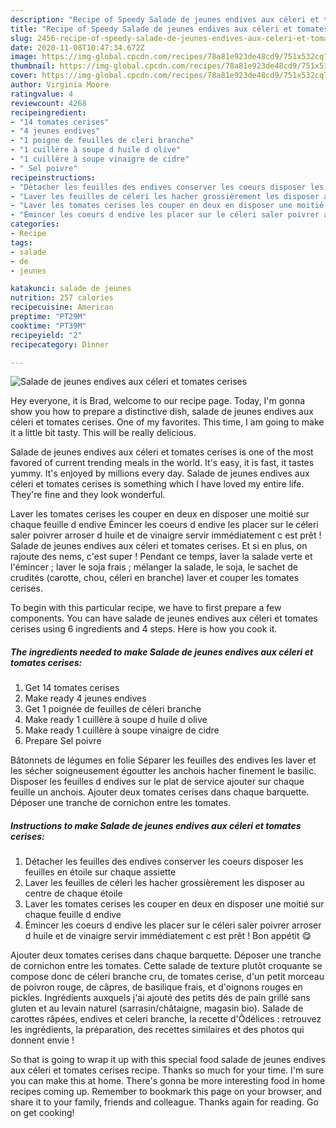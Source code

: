 ```yaml
---
description: "Recipe of Speedy Salade de jeunes endives aux céleri et tomates cerises"
title: "Recipe of Speedy Salade de jeunes endives aux céleri et tomates cerises"
slug: 2456-recipe-of-speedy-salade-de-jeunes-endives-aux-celeri-et-tomates-cerises
date: 2020-11-08T10:47:34.672Z
image: https://img-global.cpcdn.com/recipes/78a81e923de48cd9/751x532cq70/salade-de-jeunes-endives-aux-celeri-et-tomates-cerises-photo-principale-de-la-recette.jpg
thumbnail: https://img-global.cpcdn.com/recipes/78a81e923de48cd9/751x532cq70/salade-de-jeunes-endives-aux-celeri-et-tomates-cerises-photo-principale-de-la-recette.jpg
cover: https://img-global.cpcdn.com/recipes/78a81e923de48cd9/751x532cq70/salade-de-jeunes-endives-aux-celeri-et-tomates-cerises-photo-principale-de-la-recette.jpg
author: Virginia Moore
ratingvalue: 4
reviewcount: 4268
recipeingredient:
- "14 tomates cerises"
- "4 jeunes endives"
- "1 poigne de feuilles de cleri branche"
- "1 cuillère à soupe d huile d olive"
- "1 cuillère à soupe vinaigre de cidre"
- " Sel poivre"
recipeinstructions:
- "Détacher les feuilles des endives conserver les coeurs disposer les feuilles en étoile sur chaque assiette"
- "Laver les feuilles de céleri les hacher grossièrement les disposer au centre de chaque étoile"
- "Laver les tomates cerises les couper en deux en disposer une moitié sur chaque feuille d endive"
- "Émincer les coeurs d endive les placer sur le céleri saler poivrer arroser d huile et de vinaigre servir immédiatement c est prêt ! Bon appétit 😋"
categories:
- Recipe
tags:
- salade
- de
- jeunes

katakunci: salade de jeunes 
nutrition: 257 calories
recipecuisine: American
preptime: "PT29M"
cooktime: "PT39M"
recipeyield: "2"
recipecategory: Dinner

---
```



![Salade de jeunes endives aux céleri et tomates cerises](https://img-global.cpcdn.com/recipes/78a81e923de48cd9/751x532cq70/salade-de-jeunes-endives-aux-celeri-et-tomates-cerises-photo-principale-de-la-recette.jpg)

Hey everyone, it is Brad, welcome to our recipe page. Today, I'm gonna show you how to prepare a distinctive dish, salade de jeunes endives aux céleri et tomates cerises. One of my favorites. This time, I am going to make it a little bit tasty. This will be really delicious.

Salade de jeunes endives aux céleri et tomates cerises is one of the most favored of current trending meals in the world. It's easy, it is fast, it tastes yummy. It's enjoyed by millions every day. Salade de jeunes endives aux céleri et tomates cerises is something which I have loved my entire life. They're fine and they look wonderful.

Laver les tomates cerises les couper en deux en disposer une moitié sur chaque feuille d endive Émincer les coeurs d endive les placer sur le céleri saler poivrer arroser d huile et de vinaigre servir immédiatement c est prêt ! Salade de jeunes endives aux céleri et tomates cerises. Et si en plus, on rajoute des nems, c&#39;est super ! Pendant ce temps, laver la salade verte et l&#39;émincer ; laver le soja frais ; mélanger la salade, le soja, le sachet de crudités (carotte, chou, céleri en branche) laver et couper les tomates cerises.


To begin with this particular recipe, we have to first prepare a few components. You can have salade de jeunes endives aux céleri et tomates cerises using 6 ingredients and 4 steps. Here is how you cook it.

<!--inarticleads1-->

##### The ingredients needed to make Salade de jeunes endives aux céleri et tomates cerises:

1. Get 14 tomates cerises
1. Make ready 4 jeunes endives
1. Get 1 poignée de feuilles de céleri branche
1. Make ready 1 cuillère à soupe d huile d olive
1. Make ready 1 cuillère à soupe vinaigre de cidre
1. Prepare  Sel poivre


Bâtonnets de légumes en folie Séparer les feuilles des endives les laver et les sécher soigneusement égoutter les anchois hacher finement le basilic. Disposer les feuilles d endives sur le plat de service ajouter sur chaque feuille un anchois. Ajouter deux tomates cerises dans chaque barquette. Déposer une tranche de cornichon entre les tomates. 

<!--inarticleads2-->

##### Instructions to make Salade de jeunes endives aux céleri et tomates cerises:

1. Détacher les feuilles des endives conserver les coeurs disposer les feuilles en étoile sur chaque assiette
1. Laver les feuilles de céleri les hacher grossièrement les disposer au centre de chaque étoile
1. Laver les tomates cerises les couper en deux en disposer une moitié sur chaque feuille d endive
1. Émincer les coeurs d endive les placer sur le céleri saler poivrer arroser d huile et de vinaigre servir immédiatement c est prêt ! Bon appétit 😋


Ajouter deux tomates cerises dans chaque barquette. Déposer une tranche de cornichon entre les tomates. Cette salade de texture plutôt croquante se compose donc de céleri branche cru, de tomates cerise, d&#39;un petit morceau de poivron rouge, de câpres, de basilique frais, et d&#39;oignons rouges en pickles. Ingrédients auxquels j&#39;ai ajouté des petits dés de pain grillé sans gluten et au levain naturel (sarrasin/châtaigne, magasin bio). Salade de carottes râpées, endives et celeri branche, la recette d&#39;Ôdélices : retrouvez les ingrédients, la préparation, des recettes similaires et des photos qui donnent envie ! 

So that is going to wrap it up with this special food salade de jeunes endives aux céleri et tomates cerises recipe. Thanks so much for your time. I'm sure you can make this at home. There's gonna be more interesting food in home recipes coming up. Remember to bookmark this page on your browser, and share it to your family, friends and colleague. Thanks again for reading. Go on get cooking!
